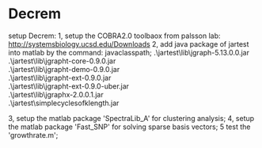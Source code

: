 # Decrem
setup Decrem:
1, setup the COBRA2.0 toolbaox from palsson lab: http://systemsbiology.ucsd.edu/Downloads
2, add java package of jartest into matlab by the command: javaclasspath;
.\jartest\lib\jgraph-5.13.0.0.jar                                                   
.\jartest\lib\jgrapht-core-0.9.0.jar                                                
.\jartest\lib\jgrapht-demo-0.9.0.jar                                                
.\jartest\lib\jgrapht-ext-0.9.0.jar                                                 
.\jartest\lib\jgrapht-ext-0.9.0-uber.jar                                            
.\jartest\lib\jgraphx-2.0.0.1.jar  
.\jartest\simplecyclesofklength.jar 

3, setup the matlab package 'SpectraLib_A' for clustering analysis;
4, setup the matlab package 'Fast_SNP' for solving sparse basis vectors;
5 test the 'growthrate.m';
